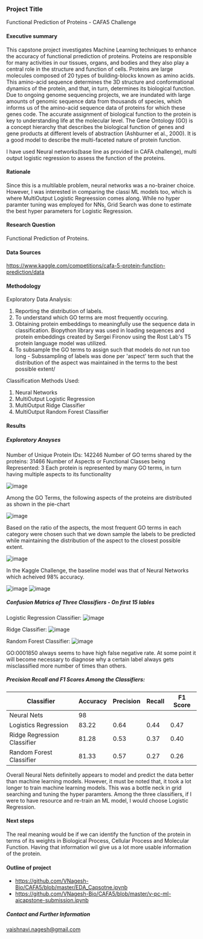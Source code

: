 ### Project Title

Functional Prediction of Proteins - CAFA5 Challenge

#### Executive summary
This capstone project investigates Machine Learning techniques to enhance the accuracy of functional prrediction of proteins. Proteins are responsible for many activities in our tissues, organs, and bodies and they also play a central role in the structure and function of cells. Proteins are large molecules composed of 20 types of building-blocks known as amino acids. This amino-acid sequence determines the 3D structure and conformational dynamics of the protein, and that, in turn, determines its biological function. Due to ongoing genome sequencing projects, we are inundated with large amounts of genomic sequence data from thousands of species, which informs us of the amino-acid sequence data of proteins for which these genes code. The accurate assignment of biological function to the protein is key to understanding life at the molecular level. The Gene Ontology (GO) is a concept hierarchy that describes the biological function of genes and gene products at different levels of abstraction (Ashburner et al., 2000). It is a good model to describe the multi-faceted nature of protein function.

I have used Neural networks(base line as provided in CAFA challenge), multi output logistic regression to assess the function of the proteins.


#### Rationale

Since this is a multilable problem, neural networks was a no-brainer choice. However, I was interested in comparing the classi ML models too, which is where MultiOutput Logistic Regreession comes along.
While no hyper paramter tuning was employed for NNs, Grid Search was done to estimate the best hyper parameters for Logistic Regression.

#### Research Question

Functional Prediction of Proteins.

#### Data Sources

https://www.kaggle.com/competitions/cafa-5-protein-function-prediction/data

#### Methodology

Exploratory Data Analysis:

1. Reporting the distribution of labels.
2. To understand which GO terms are most frequently occuring.
3. Obtaining protein embeddings to meaningfully use the sequence data in classification. Biopython library was used in loading sequences and protein embeddings created by Sergei Fironov using the Rost Lab's T5 protein language model was utilized.
4. To subsample the GO terms to assign such that models do not run too long - Subssampling of labels was done per 'aspect' term such that the distribution of the aspect was maintained in the terms to the best possible extent/

Classification Methods Used:

1. Neural Networks
2. MultiOutput Logistic Regression
3. MultiOutput Ridge Classifier
4. MultiOutput Random Forest Classifier




#### Results

##### Exploratory Anayses
Number of Unique Protein IDs: 142246
Number of GO terms shared by the proteins: 31466
Number of Aspects or Functional Classes being Represented: 3
Each protein is represented by many GO terms, in turn having multiple aspects to its functionality

![image](https://github.com/VNagesh-Bio/CAFA5/assets/3857429/0b780c89-e5ac-4d4d-ad99-e7daf251dcbc)

Among the GO Terms, the following aspects of the proteins are distributed as shown in the pie-chart

![image](https://github.com/VNagesh-Bio/CAFA5/assets/3857429/19ddea38-35ef-4217-8c13-2e48484312f7)

Based on the ratio of the aspects, the most frequent GO terms in each category were chosen such that we down sample the labels to be predicted while maintaining the distribution of the aspect to the closest possible extent.

![image](https://github.com/VNagesh-Bio/CAFA5/assets/3857429/b06afc19-1495-474f-82a3-7da7d25a0984)

In the Kaggle Challenge, the baseline model was that of Neural Networks which acheived 98% accuracy.

![image](https://github.com/VNagesh-Bio/CAFA5/assets/3857429/c45e80ac-9959-4f87-bc49-9f0e777e0214)    ![image](https://github.com/VNagesh-Bio/CAFA5/assets/3857429/360a7f64-1d6c-4579-a005-cfdf25a3ee2d)






##### Confusion Matrics of Three Classifiers - On first 15 lables

Logistic Regression Classifier:
![image](https://github.com/VNagesh-Bio/CAFA5/assets/3857429/3e51be82-48a6-45a8-8cc0-8319fd97f1a8)


Ridge Classifier:
![image](https://github.com/VNagesh-Bio/CAFA5/assets/3857429/eb6a3c2e-d295-46a2-8abe-ee07f7a04774)


Random Forest Classifier:
![image](https://github.com/VNagesh-Bio/CAFA5/assets/3857429/16e53891-59c9-4e47-82b9-848ac08cffdf)


GO:0001850 always seems to have high false negative rate. At some point it will become necessary to diagnose why a certain label always gets misclassified more number of times than others.

##### Precision Recall and F1 Scores Among the Classifiers:

| Classifier                                          | Accuracy   | Precision | Recall | F1 Score |
| --------------------------------------------------- | ---------- | --------- | ------ | -------- |
| Neural Nets                                         | 98         |           |        |          |
| Logistics Regression                                | 83.22      | 0.64      | 0.44   | 0.47     |
| Ridge Regression Classifier                         | 81.28      | 0.53      | 0.37   | 0.40     |
| Random Forest Classifier                            | 81.33      | 0.57      | 0.27   | 0.26     |


Overall Neural Nets definitelly appears to model and predict the data better than machine learning models. However, it must be noted that, it took a lot longer to train machine learning models. This was a bottle neck in grid searching and tuning the hyper paramters. Among the three classifiers, if I were to have resource and re-train an ML model, I would choose Logistic Regression.

#### Next steps

The real meaning would be if we can identify the function of the protein in terms of its weights in Biological Process, Cellular Process and Molecular Function. Having that information wil give us a lot more usable information of the protein.

#### Outline of project

- https://github.com/VNagesh-Bio/CAFA5/blob/master/EDA_Capsotne.ipynb
- https://github.com/VNagesh-Bio/CAFA5/blob/master/v-pc-ml-aicapstone-submission.ipynb

##### Contact and Further Information
vaishnavi.nagesh@gmail.com
